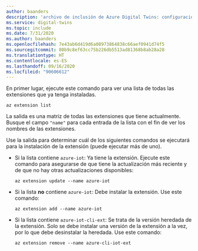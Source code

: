 ```yaml
---
author: baanders
description: 'archivo de inclusión de Azure Digital Twins: configuración de la extensión de IoT más reciente'
ms.service: digital-twins
ms.topic: include
ms.date: 7/31/2020
ms.author: baanders
ms.openlocfilehash: 7e43ab6d419d6a08973864838c66aef0941d74f5
ms.sourcegitcommit: 80b9c8ef63cc75b226db5513ad81368b8ab28a28
ms.translationtype: HT
ms.contentlocale: es-ES
ms.lasthandoff: 09/16/2020
ms.locfileid: "90606612"
---
```

En primer lugar, ejecute este comando para ver una lista de todas las extensiones que ya tenga instaladas.

```azurecli
az extension list
```

La salida es una matriz de todas las extensiones que tiene actualmente. Busque el campo `"name"` para cada entrada de la lista con el fin de ver los nombres de las extensiones.

Use la salida para determinar cuál de los siguientes comandos se ejecutará para la instalación de la extensión (puede ejecutar más de uno).
* Si la lista contiene `azure-iot`: Ya tiene la extensión. Ejecute este comando para asegurarse de que tiene la actualización más reciente y de que no hay otras actualizaciones disponibles:

   ```azurecli
   az extension update --name azure-iot
   ```

* Si la lista **no** contiene `azure-iot`: Debe instalar la extensión. Use este comando:

    ```azurecli
    az extension add --name azure-iot
    ```

* Si la lista contiene `azure-iot-cli-ext`: Se trata de la versión heredada de la extensión. Solo se debe instalar una versión de la extensión a la vez, por lo que debe desinstalar la heredada. Use este comando:

   ```azurecli
   az extension remove --name azure-cli-iot-ext
   ```